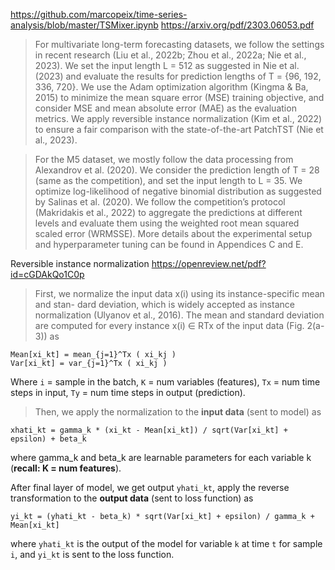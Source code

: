 https://github.com/marcopeix/time-series-analysis/blob/master/TSMixer.ipynb
https://arxiv.org/pdf/2303.06053.pdf

> For multivariate long-term forecasting datasets, we follow the settings in recent research (Liu et al., 2022b; Zhou et al., 2022a; Nie et al., 2023). We set the input length L = 512 as suggested in Nie et al. (2023) and evaluate the results for prediction lengths of T = {96, 192, 336, 720}. We use the Adam optimization algorithm (Kingma & Ba, 2015) to minimize the mean square error (MSE) training objective, and consider MSE and mean absolute error (MAE) as the evaluation metrics. We apply reversible instance normalization (Kim et al., 2022) to ensure a fair comparison with the state-of-the-art PatchTST (Nie et al., 2023).

> For the M5 dataset, we mostly follow the data processing from Alexandrov et al. (2020). We consider the prediction length of T = 28 (same as the competition), and set the input length to L = 35. We optimize log-likelihood of negative binomial distribution as suggested by Salinas et al. (2020). We follow the competition’s protocol (Makridakis et al., 2022) to aggregate the predictions at different levels and evaluate them using the weighted root mean squared scaled error (WRMSSE). More details about the experimental setup and hyperparameter tuning can be found in Appendices C and E.

Reversible instance normalization https://openreview.net/pdf?id=cGDAkQo1C0p

> First, we normalize the input data x(i) using its instance-specific mean and stan- dard deviation, which is widely accepted as instance normalization (Ulyanov et al., 2016). The mean and standard deviation are computed for every instance x(i) ∈ RTx of the input data (Fig. 2(a-3)) as

```
Mean[xi_kt] = mean_{j=1}^Tx ( xi_kj )
Var[xi_kt] = var_{j=1}^Tx ( xi_kj )
```
Where `i` = sample in the batch, `K` = num variables (features), `Tx` = num time steps in input, `Ty` = num time steps in output (prediction).

> Then, we apply the normalization to the **input data** (sent to model) as

```
xhati_kt = gamma_k * (xi_kt - Mean[xi_kt]) / sqrt(Var[xi_kt] + epsilon) + beta_k
```

where gamma_k and beta_k are learnable parameters for each variable k (**recall: K = num features**).

After final layer of model, we get output `yhati_kt`, apply the reverse transformation to the **output data** (sent to loss function) as

```
yi_kt = (yhati_kt - beta_k) * sqrt(Var[xi_kt] + epsilon) / gamma_k + Mean[xi_kt]
```

where `yhati_kt` is the output of the model for variable `k` at time `t` for sample `i`, and `yi_kt` is sent to the loss function.